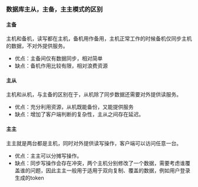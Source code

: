 ### 数据库主从，主备，主主模式的区别

#### 主备
主机和备机，读写都在主机，备机用作备用，主机正常工作的时候备机仅同步主机的数据，不对外提供服务。

- 优点：主备间仅有数据同步，相对简单
- 缺点：备机作用比较有限，相对浪费资源

#### 主从
主机和从机，与主备的区别在于，从机除了同步数据还需要对外提供读服务。

- 优点：充分利用资源，从机既能备份，又能提供服务
- 缺点：增加了客户端判断的复杂性，主从之间存在延迟。

#### 主主
主主就是两台都是主机，同时对外提供读写操作，客户端可以访问任意一台。

- 优点：主主可以分摊写操作。
- 缺点：同步写操作会存在冲突，两个主机分别修改了一个数据，需要考虑谁覆盖谁的问题，因此主主一般用于适用于双向复制、覆盖的数据，例如用户登录生成的token

